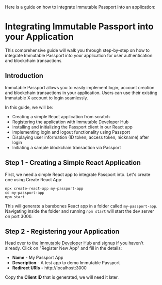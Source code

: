 Here is a guide on how to integrate Immutable Passport into an application:

# Integrating Immutable Passport into your Application

This comprehensive guide will walk you through step-by-step on how to integrate Immutable Passport into your application for user authentication and blockchain transactions.

## Introduction

Immutable Passport allows you to easily implement login, account creation and blockchain transactions in your application. Users can use their existing Immutable X account to login seamlessly. 

In this guide, we will be:

- Creating a simple React application from scratch
- Registering the application with Immutable Developer Hub 
- Installing and initializing the Passport client in our React app
- Implementing login and logout functionality using Passport
- Displaying user information (ID token, access token, nickname) after login
- Initiating a sample blockchain transaction via Passport

## Step 1 - Creating a Simple React Application
First, we need a simple React app to integrate Passport into. Let's create one using Create React App:

```
npx create-react-app my-passport-app
cd my-passport-app
npm start
```

This will generate a barebones React app in a folder called `my-passport-app`. Navigating inside the folder and running `npm start` will start the dev server on port 3000.

## Step 2 - Registering your Application 

Head over to the [Immutable Developer Hub](https://developer.immuble.com) and signup if you haven't already. Click on "Register New App" and fill in the details:

- **Name** - My Passport App 
- **Description** - A test app to demo Immutable Passport
- **Redirect URIs** - http://localhost:3000

Copy the **Client ID** that is generated, we will need it later.
